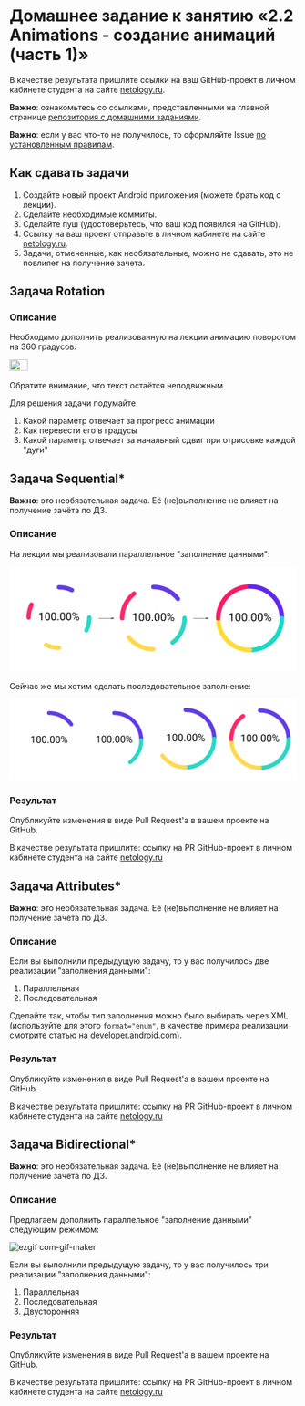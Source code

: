 # Домашнее задание к занятию «2.2 Animations - создание анимаций (часть 1)»

В качестве результата пришлите ссылки на ваш GitHub-проект в личном кабинете студента на сайте [netology.ru](https://netology.ru).

**Важно**: ознакомьтесь со ссылками, представленными на главной странице [репозитория с домашними заданиями](../README.md).

**Важно**: если у вас что-то не получилось, то оформляйте Issue [по установленным правилам](../report-requirements.md).

## Как сдавать задачи

1. Создайте новый проект Android приложения (можете брать код с лекции).
1. Сделайте необходимые коммиты.
1. Сделайте пуш (удостоверьтесь, что ваш код появился на GitHub).
1. Ссылку на ваш проект отправьте в личном кабинете на сайте [netology.ru](https://netology.ru).
1. Задачи, отмеченные, как необязательные, можно не сдавать, это не повлияет на получение зачета.

## Задача Rotation

### Описание

Необходимо дополнить реализованную на лекции анимацию поворотом на 360 градусов:

<img src="https://user-images.githubusercontent.com/13727567/142734792-c71faf9b-6014-407d-8257-2193cfa70fa2.gif" width="25%" height="25%"/>

Обратите внимание, что текст остаётся неподвижным

Для решения задачи подумайте 
1. Какой параметр отвечает за прогресс анимации
2. Как перевести его в градусы
3. Какой параметр отвечает за начальный сдвиг при отрисовке каждой "дуги"

## Задача Sequential*

**Важно**: это необязательная задача. Её (не)выполнение не влияет на получение зачёта по ДЗ.

### Описание

На лекции мы реализовали параллельное "заполнение данными":

![](pic/parallel.png)

Сейчас же мы хотим сделать последовательное заполнение:

![](pic/sequential.png)

### Результат

Опубликуйте изменения в виде Pull Request'а в вашем проекте на GitHub.

В качестве результата пришлите: ссылку на PR GitHub-проект в личном кабинете студента на сайте [netology.ru](https://netology.ru)

## Задача Attributes*

**Важно**: это необязательная задача. Её (не)выполнение не влияет на получение зачёта по ДЗ.

### Описание

Если вы выполнили предыдущую задачу, то у вас получилось две реализации "заполнения данными":
1. Параллельная
2. Последовательная

Сделайте так, чтобы тип заполнения можно было выбирать через XML (используйте для этого `format="enum"`, в качестве примера реализации смотрите статью на [developer.android.com](https://developer.android.com/training/custom-views/create-view)).

### Результат

Опубликуйте изменения в виде Pull Request'а в вашем проекте на GitHub.

В качестве результата пришлите: ссылку на PR GitHub-проект в личном кабинете студента на сайте [netology.ru](https://netology.ru)

## Задача Bidirectional*

**Важно**: это необязательная задача. Её (не)выполнение не влияет на получение зачёта по ДЗ.

### Описание

Предлагаем дополнить параллельное "заполнение данными" следующим режимом:

![ezgif com-gif-maker](https://user-images.githubusercontent.com/13727567/132138140-06b4bd35-2df8-49e1-9a77-2630ed94adf2.gif)

Если вы выполнили предыдущую задачу, то у вас получилось три реализации "заполнения данными":
1. Параллельная
2. Последовательная
3. Двусторонняя

### Результат

Опубликуйте изменения в виде Pull Request'а в вашем проекте на GitHub.

В качестве результата пришлите: ссылку на PR GitHub-проект в личном кабинете студента на сайте [netology.ru](https://netology.ru)
